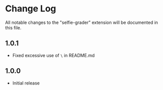 # Change Log

All notable changes to the "selfie-grader" extension will be documented in this file.

## 1.0.1
- Fixed excessive use of `\` in README.md

## 1.0.0

- Initial release